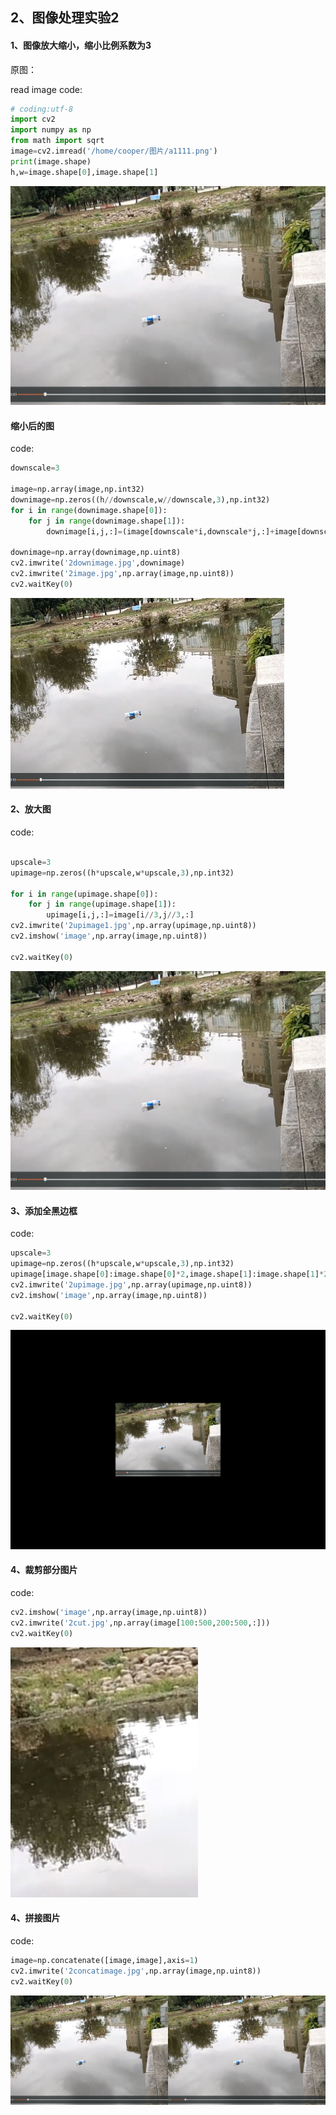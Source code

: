 ## 2、图像处理实验2


#### 1、图像放大缩小，缩小比例系数为3

原图：

read image code:
```python
# coding:utf-8
import cv2
import numpy as np
from math import sqrt
image=cv2.imread('/home/cooper/图片/a1111.png')
print(image.shape)
h,w=image.shape[0],image.shape[1]
```

![原图](2image.jpg)

#### 缩小后的图

code:
```python
downscale=3

image=np.array(image,np.int32)
downimage=np.zeros((h//downscale,w//downscale,3),np.int32)
for i in range(downimage.shape[0]):
    for j in range(downimage.shape[1]):
        downimage[i,j,:]=(image[downscale*i,downscale*j,:]+image[downscale*i+1,downscale*j,:]+image[downscale*i,downscale*j+1,:]+image[downscale*i+1,downscale*j+1,:])//4

downimage=np.array(downimage,np.uint8)
cv2.imwrite('2downimage.jpg',downimage)
cv2.imwrite('2image.jpg',np.array(image,np.uint8))
cv2.waitKey(0)
```

![图](2downimage.jpg)

#### 2、放大图

code:
```python

upscale=3
upimage=np.zeros((h*upscale,w*upscale,3),np.int32)

for i in range(upimage.shape[0]):
    for j in range(upimage.shape[1]):
        upimage[i,j,:]=image[i//3,j//3,:]
cv2.imwrite('2upimage1.jpg',np.array(upimage,np.uint8))
cv2.imshow('image',np.array(image,np.uint8))

cv2.waitKey(0)


```

![tu](2upimage1.jpg)

#### 3、添加全黑边框

code:
```python
upscale=3
upimage=np.zeros((h*upscale,w*upscale,3),np.int32)
upimage[image.shape[0]:image.shape[0]*2,image.shape[1]:image.shape[1]*2,:]=image
cv2.imwrite('2upimage.jpg',np.array(upimage,np.uint8))
cv2.imshow('image',np.array(image,np.uint8))

cv2.waitKey(0)
```

![tu](2upimage.jpg)

#### 4、裁剪部分图片

code:
```python
cv2.imshow('image',np.array(image,np.uint8))
cv2.imwrite('2cut.jpg',np.array(image[100:500,200:500,:]))
cv2.waitKey(0)
```

![tu](2cut.jpg)



#### 4、拼接图片

code:
```python
image=np.concatenate([image,image],axis=1)
cv2.imwrite('2concatimage.jpg',np.array(image,np.uint8))
cv2.waitKey(0)
```

![tu](2concatimage.jpg)

